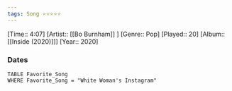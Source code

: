 ```yaml
---
tags: Song ⭐⭐⭐⭐⭐ 
---
```

[Time:: 4:07]
[Artist:: [[Bo Burnham]] ]
[Genre:: Pop]
[Played:: 20]
[Album:: [[Inside (2020)]]]
[Year:: 2020]
### Dates
````dataview
TABLE Favorite_Song
WHERE Favorite_Song = "White Woman's Instagram"
````
